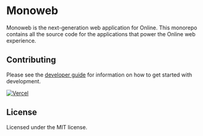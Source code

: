 # Monoweb

Monoweb is the next-generation web application for Online. This monorepo contains all the source code for the
applications that power the Online web experience.

## Contributing

Please see the [developer guide](CONTRIBUTING.md) for information on how to get started with development.

<a href="https://vercel.com?utm_source=[team-name]&utm_campaign=oss" width="150" height="30">
    <img src="https://images.ctfassets.net/e5382hct74si/78Olo8EZRdUlcDUFQvnzG7/fa4cdb6dc04c40fceac194134788a0e2/1618983297-powered-by-vercel.svg" alt="Vercel">
</a>

## License

Licensed under the MIT license.
